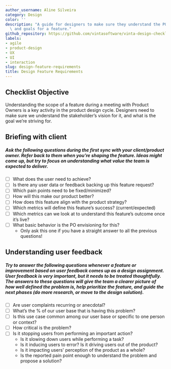 ```yaml
---
author_username: Aline Silveira
category: Design
color: ''
description: "A guide for designers to make sure they understand the PO\u2019s vision\
  \ and goals for a feature."
github_repository: https://github.com/vintasoftware/vinta-design-checklists/tree/master/feature-requirements
labels:
- agile
- product-design
- UX
- UI
- interaction
slug: design-feature-requirements
title: Design Feature Requirements
---
```

## Checklist Objective
Understanding the scope of a feature during a meeting with Product Owners is a key activity in the product design cycle. Designers need to make sure we understand the stakeholder’s vision for it, and what is the goal we’re striving for.

## Briefing with client
##### Ask the following questions during the first sync with your client/product owner. Refer back to them when you’re shaping the feature. Ideas might come up, but try to focus on understanding what value the team is expected to deliver. 

* [ ] What does the user need to achieve?
* [ ] Is there any user data or feedback backing up this feature request?
* [ ] Which pain points need to be fixed/minimized?
* [ ] How will this make our product better?
* [ ] How does this feature align with the product strategy?
* [ ] Which metrics will define this feature’s success? (current/expected)
* [ ] Which metrics can we look at to understand this feature’s outcome once it’s live?
* [ ] What basic behavior is the PO envisioning for this?
    * Only ask this one if you have a straight answer to all the previous questions!

## Understanding user feedback 
##### Try to answer the following questions whenever a feature or improvement based on user feedback comes up as a design assignment. User feedback is very important, but it needs to be treated thoughtfully. The answers to these questions will give the team a clearer picture of how well defined the problem is, help prioritize the feature, and guide the next phases (do more research, or move to the design solution).

* [ ] Are user complaints recurring or anecdotal?
* [ ] What’s the % of our user base that is having this problem?
* [ ] Is this use case common among our user base or specific to one person or context?
* [ ] How critical is the problem? 
* [ ] Is it stopping users from performing an important action? 
    * Is it slowing down users while performing a task?
    *  Is it inducing users to error? Is it driving users out of the product?
    * Is it impacting users' perception of the product as a whole?
    * Is the reported pain point enough to understand the problem and propose a solution?

